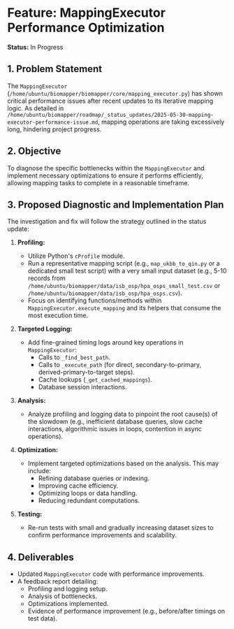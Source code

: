 # Feature: MappingExecutor Performance Optimization

**Status:** In Progress

## 1. Problem Statement

The `MappingExecutor` (`/home/ubuntu/biomapper/biomapper/core/mapping_executor.py`) has shown critical performance issues after recent updates to its iterative mapping logic. As detailed in `/home/ubuntu/biomapper/roadmap/_status_updates/2025-05-30-mapping-executor-performance-issue.md`, mapping operations are taking excessively long, hindering project progress.

## 2. Objective

To diagnose the specific bottlenecks within the `MappingExecutor` and implement necessary optimizations to ensure it performs efficiently, allowing mapping tasks to complete in a reasonable timeframe.

## 3. Proposed Diagnostic and Implementation Plan

The investigation and fix will follow the strategy outlined in the status update:

1.  **Profiling:**
    *   Utilize Python's `cProfile` module.
    *   Run a representative mapping script (e.g., `map_ukbb_to_qin.py` or a dedicated small test script) with a very small input dataset (e.g., 5-10 records from `/home/ubuntu/biomapper/data/isb_osp/hpa_osps_small_test.csv` or `/home/ubuntu/biomapper/data/isb_osp/hpa_osps.csv`).
    *   Focus on identifying functions/methods within `MappingExecutor.execute_mapping` and its helpers that consume the most execution time.

2.  **Targeted Logging:**
    *   Add fine-grained timing logs around key operations in `MappingExecutor`:
        *   Calls to `_find_best_path`.
        *   Calls to `_execute_path` (for direct, secondary-to-primary, derived-primary-to-target steps).
        *   Cache lookups (`_get_cached_mappings`).
        *   Database session interactions.

3.  **Analysis:**
    *   Analyze profiling and logging data to pinpoint the root cause(s) of the slowdown (e.g., inefficient database queries, slow cache interactions, algorithmic issues in loops, contention in async operations).

4.  **Optimization:**
    *   Implement targeted optimizations based on the analysis. This may include:
        *   Refining database queries or indexing.
        *   Improving cache efficiency.
        *   Optimizing loops or data handling.
        *   Reducing redundant computations.

5.  **Testing:**
    *   Re-run tests with small and gradually increasing dataset sizes to confirm performance improvements and scalability.

## 4. Deliverables

*   Updated `MappingExecutor` code with performance improvements.
*   A feedback report detailing:
    *   Profiling and logging setup.
    *   Analysis of bottlenecks.
    *   Optimizations implemented.
    *   Evidence of performance improvement (e.g., before/after timings on test data).
